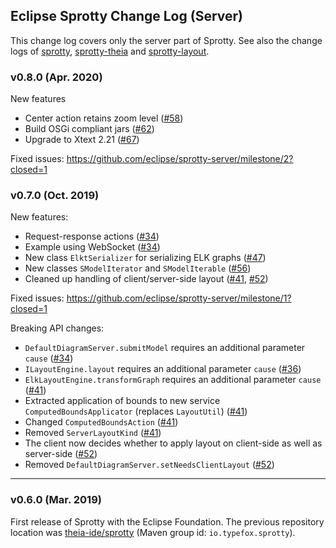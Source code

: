 ## Eclipse Sprotty Change Log (Server)

This change log covers only the server part of Sprotty. See also the change logs of [sprotty](https://github.com/eclipse/sprotty/blob/master/CHANGELOG.md), [sprotty-theia](https://github.com/eclipse/sprotty-theia/blob/master/CHANGELOG.md) and [sprotty-layout](https://github.com/eclipse/sprotty-layout/blob/master/CHANGELOG.md).

### v0.8.0 (Apr. 2020)

New features

* Center action retains zoom level ([#58](https://github.com/eclipse/sprotty-server/pull/58))
* Build OSGi compliant jars ([#62](https://github.com/eclipse/sprotty-server/pull/62))
* Upgrade to Xtext 2.21 ([#67](https://github.com/eclipse/sprotty-server/pull/67))

Fixed issues: https://github.com/eclipse/sprotty-server/milestone/2?closed=1

### v0.7.0 (Oct. 2019)

New features:

 * Request-response actions ([#34](https://github.com/eclipse/sprotty-server/pull/34))
 * Example using WebSocket ([#34](https://github.com/eclipse/sprotty-server/pull/34))
 * New class `ElktSerializer` for serializing ELK graphs ([#47](https://github.com/eclipse/sprotty-server/pull/47))
 * New classes `SModelIterator` and `SModelIterable` ([#56](https://github.com/eclipse/sprotty-server/pull/56))
 * Cleaned up handling of client/server-side layout ([#41](https://github.com/eclipse/sprotty-server/pull/41), [#52](https://github.com/eclipse/sprotty-server/pull/52))

Fixed issues: https://github.com/eclipse/sprotty-server/milestone/1?closed=1

Breaking API changes:

 * `DefaultDiagramServer.submitModel` requires an additional parameter `cause` ([#34](https://github.com/eclipse/sprotty-server/pull/34))
 * `ILayoutEngine.layout` requires an additional parameter `cause` ([#36](https://github.com/eclipse/sprotty-server/pull/36))
 * `ElkLayoutEngine.transformGraph` requires an additional parameter `cause` ([#41](https://github.com/eclipse/sprotty-server/pull/41))
 * Extracted application of bounds to new service `ComputedBoundsApplicator` (replaces `LayoutUtil`) ([#41](https://github.com/eclipse/sprotty-server/pull/41))
 * Changed `ComputedBoundsAction` ([#41](https://github.com/eclipse/sprotty-server/pull/41))
 * Removed `ServerLayoutKind` ([#41](https://github.com/eclipse/sprotty-server/pull/41))
 * The client now decides whether to apply layout on client-side as well as server-side ([#52](https://github.com/eclipse/sprotty-server/pull/52))
 * Removed `DefaultDiagramServer.setNeedsClientLayout` ([#52](https://github.com/eclipse/sprotty-server/pull/52))

-----

### v0.6.0 (Mar. 2019)

First release of Sprotty with the Eclipse Foundation. The previous repository location was [theia-ide/sprotty](https://github.com/theia-ide/sprotty) (Maven group id: `io.typefox.sprotty`).
